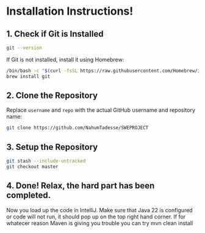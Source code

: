 # Installation Instructions!
## 1. Check if Git is Installed

```bash
git --version
```

If Git is not installed, install it using Homebrew:

```bash
/bin/bash -c "$(curl -fsSL https://raw.githubusercontent.com/Homebrew/install/HEAD/install.sh)"
brew install git
```

## 2. Clone the Repository

Replace `username` and `repo` with the actual GitHub username and repository name:

```bash
git clone https://github.com/NahumTadesse/SWEPROJECT
```

## 3. Setup the Repository
```bash
git stash --include-untracked
git checkout master
```
## 4. Done! Relax, the hard part has been completed.
Now you load up the code in IntelliJ. Make sure that Java 22 is configured or code will not run, it should pop up on the top right hand corner.
If for whatecer reason Maven is giving you trouble you can try
mvn clean install
